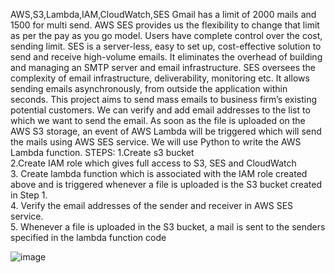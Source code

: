 AWS,S3,Lambda,IAM,CloudWatch,SES
Gmail has a limit of 2000 mails and 1500 for multi send. 
AWS SES provides us the flexibility to change that limit as per the pay as you go model. Users have complete control over the cost, sending limit. 
SES is a server-less, easy to set up, cost-effective solution to send and receive high-volume emails. 
It eliminates the overhead of building and managing an SMTP server and email infrastructure. SES oversees the complexity of email infrastructure, deliverability, monitoring etc.
It allows sending emails asynchronously, from outside the application within seconds. 
This project aims to send mass emails to business firm’s existing potential customers.
We can verify and add email addresses to the list to which we want to send the email. 
As soon as the file is uploaded on the AWS S3 storage, 
an event of AWS Lambda will be triggered which will send the mails using AWS SES service. 
We will use Python to write the AWS Lambda function.
STEPS:
1.Create s3 bucket                                                                                                                                                                                                     
2.Create IAM role which gives full access to S3, SES and CloudWatch                                                                                                                                                    
3. Create lambda function which is associated with the IAM role created above and is triggered whenever a file is uploaded is the S3 bucket created in Step 1.                                                         
4. Verify the email addresses of the sender and receiver in AWS SES service.                                                                                                                                           
5. Whenever a file is uploaded in the S3 bucket, a mail is sent to the senders specified in the lambda function code                                                                                                   

![image](https://github.com/kuk-84/Mass-Emailing-Using-AWS-Lambda-/assets/89506759/969ce4c3-f961-4cc9-a5c1-08301f5a9338)
